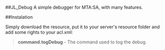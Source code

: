 ##JL_Debug
A simple debugger for MTA:SA, with many features.

##Instalation

Simply download the resource, put it to your server's resource folder and add some rights to your acl.xml:

>**command.togDebug** - The command used to tog the debug.
